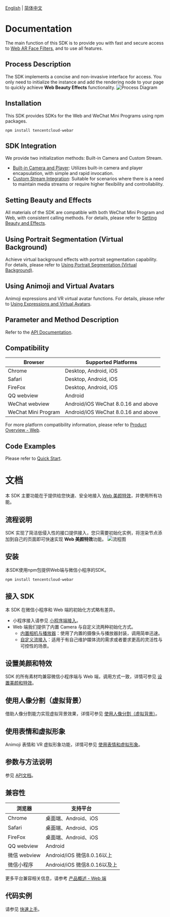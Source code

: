 [English](#documentation) | [简体中文](#文档)
# Documentation
The main function of this SDK is to provide you with fast and secure access to [Web AR Face Filters](https://www.tencentcloud.com/document/product/1143/51226), and to use all features.

## Process Description
The SDK implements a concise and non-invasive interface for access. You only need to initialize the instance and add the rendering node to your page to quickly achieve **Web Beauty Effects** functionality.
![Process Diagram](https://cloudcache.intl.tencent-cloud.com/cms/backend-cms/8ae0c951bbf611ed9e14525400088f3a.png)

## Installation
This SDK provides SDKs for the Web and WeChat Mini Programs using npm packages.

```
npm install tencentcloud-webar
```

## SDK Integration
We provide two initialization methods: Built-in Camera and Custom Stream.
- [Built-in Camera and Player](https://www.tencentcloud.com/document/product/1143/50101): Utilizes built-in camera and player encapsulation, with simple and rapid invocation.
- [Custom Stream Integration](https://www.tencentcloud.com/document/product/1143/50102): Suitable for scenarios where there is a need to maintain media streams or require higher flexibility and controllability.

## Setting Beauty and Effects
All materials of the SDK are compatible with both WeChat Mini Program and Web, with consistent calling methods. For details, please refer to [Setting Beauty and Effects](https://www.tencentcloud.com/document/product/1143/54291).

## Using Portrait Segmentation (Virtual Background)
Achieve virtual background effects with portrait segmentation capability. For details, please refer to [Using Portrait Segmentation (Virtual Background)](https://www.tencentcloud.com/document/product/1143/50105).

## Using Animoji and Virtual Avatars
Animoji expressions and VR virtual avatar functions. For details, please refer to [Using Expressions and Virtual Avatars](https://www.tencentcloud.com/document/product/1143/51231).

## Parameter and Method Description
Refer to the [API Documentation](https://www.tencentcloud.com/document/product/1143/50105).

## Compatibility

| Browser   | Supported Platforms |
| -----     | ---                 |
| Chrome    | Desktop, Android, iOS |
| Safari    | Desktop, Android, iOS |
| FireFox   | Desktop, Android, iOS |
| QQ webview | Android |
| WeChat webview | Android/iOS WeChat 8.0.16 and above |
| WeChat Mini Program | Android/iOS WeChat 8.0.16 and above |

For more platform compatibility information, please refer to [Product Overview - Web](https://www.tencentcloud.com/document/product/1143/53942).

## Code Examples
Please refer to [Quick Start](https://www.tencentcloud.com/document/product/1143/53939).


# 文档
本 SDK 主要功能在于提供给您快速、安全地接入 [Web 美颜特效](https://cloud.tencent.com/document/product/616/71399)，并使用所有功能。

## 流程说明
SDK 实现了简洁低侵入性的接口提供接入，您只需要初始化实例，将渲染节点添加到自己的页面即可快速实现 **Web 美颜特效**功能。
![流程图](https://qcloudimg.tencent-cloud.cn/raw/13289a5bcf4b36ab2bc77b42390ea9ac.png)


## 安装
本SDK使用npm包提供Web端与微信小程序的SDK。

```
npm install tencentcloud-webar
```

## 接入 SDK
本 SDK 在微信小程序和 Web 端的初始化方式略有差异。
- 小程序接入请参见 [小程序端接入](https://cloud.tencent.com/document/product/616/75675)。
- Web 端我们提供了内置 Camera 与自定义流两种初始化方式。
    - [内置相机与播放器](https://cloud.tencent.com/document/product/616/75678)：使用了内置的摄像头与播放器封装，调用简单迅速。
    - [自定义流接入](https://cloud.tencent.com/document/product/616/75679)：适用于有自己维护媒体流的需求或者要求更高的灵活性与可控性的场景。

## 设置美颜和特效
SDK 的所有素材均兼容微信小程序端与 Web 端，调用方式一致，详情可参见 [设置美颜和特效](https://cloud.tencent.com/document/product/616/75680)。
## 使用人像分割（虚拟背景）
借助人像分割能力实现虚拟背景效果，详情可参见 [使用人像分割（虚拟背景）](https://cloud.tencent.com/document/product/616/76112)。
## 使用表情和虚拟形象
Animoji 表情和 VR 虚拟形象功能，详情可参见 [使用表情和虚拟形象](https://cloud.tencent.com/document/product/616/80796)。

## 参数与方法说明
参见 [API文档](https://cloud.tencent.com/document/product/616/75676)。

## 兼容性

| 浏览器   | 支持平台 |
| -----   | --- |
| Chrome  | 桌面端、Android、iOS |
| Safari  | 桌面端、Android、iOS |
| FireFox | 桌面端、Android、iOS |
| QQ webview | Android |
| 微信 webview | Android/iOS 微信8.0.16以上|
| 微信小程序  | Android/iOS 微信8.0.16以及上|

更多平台兼容相关信息，请参考 [产品概述 - Web 端](https://cloud.tencent.com/document/product/616/11209)

## 代码实例
请参见 [快速上手](https://cloud.tencent.com/document/product/616/71371)。
